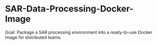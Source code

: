 # SAR-Data-Processing-Docker-Image
Goal: Package a SAR processing environment into a ready-to-use Docker image for distributed teams.
